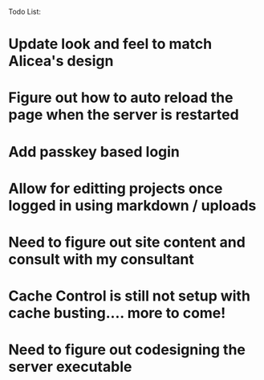 Todo List:
# Update look and feel to match Alicea's design
# Figure out how to auto reload the page when the server is restarted
# Add passkey based login
# Allow for editting projects once logged in using markdown / uploads
# Need to figure out site content and consult with my consultant
# Cache Control is still not setup with cache busting.... more to come!
# Need to figure out codesigning the server executable